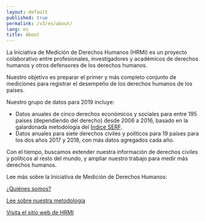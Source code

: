 ```yaml
---
layout: default
published: true
permalink: /v3/es/about/
lang: es
title: About
---
```




La Iniciativa de Medición de Derechos Humanos (HRMI) es un proyecto colaborativo entre profesionales, investigadores y académicos de derechos humanos y otros defensores de los derechos humanos.

Nuestro objetivo es preparar el primer y más completo conjunto de mediciones para registrar el desempeño de los derechos humanos de los países.

Nuestro grupo de datos para 2019 incluye:
* Datos anuales de cinco derechos económicos y sociales para entre 195 países (dependiendo del derecho) desde 2006 a 2016, basado en la galardonada metodología del [Índice SERF](https://serfindex.uconn.edu/).
* Datos anuales para siete derechos civiles y políticos para 19 países para los dos años 2017 y 2018, con más datos agregados cada año.

Con el tiempo, buscamos extender nuestra información de derechos civiles y políticos al resto del mundo, y ampliar nuestro trabajo para medir más derechos humanos.

Lee más sobre la Iniciativa de Medición de Derechos Humanos:

[¿Quiénes somos?](https://humanrightsmeasurement.org/es/sobre-hrmi/nuestro-equipo/)

[Lee sobre nuestra metodología](https://humanrightsmeasurement.org/es/metodologia/overview/)

[Visita el sitio web de HRMI](https://humanrightsmeasurement.org/es/)

